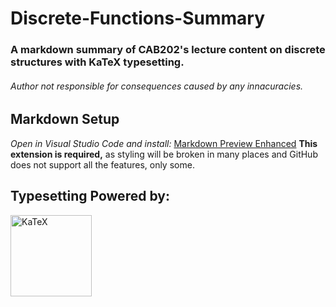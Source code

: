 # Discrete-Functions-Summary

### A markdown summary of CAB202's lecture content on discrete structures with KaTeX typesetting.

###### _Author not responsible for consequences caused by any innacuracies._

## Markdown Setup

_Open in Visual Studio Code and install:_ [Markdown Preview Enhanced](https://marketplace.visualstudio.com/items?itemName=shd101wyy.markdown-preview-enhanced)
**This extension is required,** as styling will be broken in many places and GitHub does not support all the features, only some.

## Typesetting Powered by:

[<img src="https://katex.org/img/katex-logo-black.svg" width="130" alt="KaTeX">](https://katex.org/)
